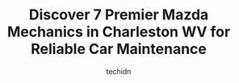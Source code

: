 ---
layout: ampstory
image: https://images.unsplash.com/photo-1572017932228-99087d0489c2?ixlib=rb-4.0.3&ixid=MnwxMjA3fDB8MHxwaG90by1wYWdlfHx8fGVufDB8fHx8&auto=format&fit=crop&w=640&h=853&q=80
author: techidn
featured: false
description: Entrust your vehicle to the 7 best Mazda Mechanic in Charleston WV, USA and experience the difference they can make. With their extensive knowledge, state-of-the-art facilities, and commitme
title: Discover 7 Premier Mazda Mechanics in Charleston WV for Reliable Car Maintenance
cover:
   title: Discover 7 Premier Mazda Mechanics in Charleston WV for Reliable Car Maintenance
   subtitle: Rickpate
   background: https://images.unsplash.com/photo-1572017932228-99087d0489c2?ixlib=rb-4.0.3&ixid=MnwxMjA3fDB8MHxwaG90by1wYWdlfHx8fGVufDB8fHx8&auto=format&fit=crop&w=640&h=853&q=80

pages: 
 - layout: thirds
   top: <h1>#1 Firestone Complete Auto Care</h1>
   bottom: "<p>Ive been to a few Firestone garages, and they have all been consistently bad experiences. The biggest thing Ill say is that they never greet you. Within 10 minutes </p>"
   background: https://www.knot35.com/toplist/wp-content/uploads/2023/06/best-mazda-mechanic-1-in-charleston-wv-1685836408.jpeg
   backgroundblur: true
 - layout: thirds
   top: <h1>#2 Mazda at Lester Raines</h1>
   bottom: "<p>5035 MacCorkle Ave SW, South Charleston, WV 25309, United States</p>"
   background: https://www.knot35.com/toplist/wp-content/uploads/2023/06/best-mazda-mechanic-2-in-charleston-wv-1685836408.jpeg
   cta:
      link: https://www.knot35.com/toplist/discover-7-premier-mazda-mechanics-in-charleston-wv-for-reliable-car-maintenance/
      text: Discover 7 Premier Mazda Mechanics in Charleston WV for Reliable Car Maintenance
 - layout: thirds
   top: <h1>#3 Chestnut Street Auto Service</h1>
   bottom: "<p>623 Chestnut St, Charleston, WV 25309, United States</p>"
   background: https://www.knot35.com/toplist/wp-content/uploads/2023/06/best-mazda-mechanic-3-in-charleston-wv-1685836409.jpeg
   cta:
      link: https://www.knot35.com/toplist/discover-7-premier-mazda-mechanics-in-charleston-wv-for-reliable-car-maintenance/
      text: Discover 7 Premier Mazda Mechanics in Charleston WV for Reliable Car Maintenance
 - layout: thirds
   top: <h1>#4 Steve & Stacys Servicenter</h1>
   bottom: "<p>130 Virginia St W, Charleston, WV 25302, United States</p>"
   background: https://images.unsplash.com/photo-1547366785-564103df7e13?ixlib=rb-4.0.3&ixid=MnwxMjA3fDB8MHxwaG90by1wYWdlfHx8fGVufDB8fHx8&auto=format&fit=crop&w=640&h=853&q=80
   cta:
      link: https://www.knot35.com/toplist/discover-7-premier-mazda-mechanics-in-charleston-wv-for-reliable-car-maintenance/
      text: Discover 7 Premier Mazda Mechanics in Charleston WV for Reliable Car Maintenance
 - layout: thirds
   top: <h1>#5 Charleston Auto Inc.</h1>
   bottom: "<p>3515 7th Ave, Charleston, WV 25387, United States</p>"
   background: https://images.unsplash.com/photo-1608501821300-4f99e58bba77?ixlib=rb-4.0.3&ixid=MnwxMjA3fDB8MHxwaG90by1wYWdlfHx8fGVufDB8fHx8&auto=format&fit=crop&w=640&h=853&q=80
   cta:
      link: https://www.knot35.com/toplist/discover-7-premier-mazda-mechanics-in-charleston-wv-for-reliable-car-maintenance/
      text: Discover 7 Premier Mazda Mechanics in Charleston WV for Reliable Car Maintenance
 - layout: thirds
   top: <h1>#6 Bigley Auto</h1>
   bottom: "<p>2360 Pennsylvania Ave, Charleston, WV 25302, United States</p>"
   background: https://images.unsplash.com/photo-1510906594845-bc082582c8cc?ixlib=rb-4.0.3&ixid=MnwxMjA3fDB8MHxwaG90by1wYWdlfHx8fGVufDB8fHx8&auto=format&fit=crop&w=640&h=853&q=80
   cta:
      link: https://www.knot35.com/toplist/discover-7-premier-mazda-mechanics-in-charleston-wv-for-reliable-car-maintenance/
      text: Discover 7 Premier Mazda Mechanics in Charleston WV for Reliable Car Maintenance
 - layout: thirds
   top: <h1>#7 JP Auto Repair</h1>
   bottom: "<p>516 Russell St, Charleston, WV 25302, United States</p>"
   background: https://images.unsplash.com/photo-1533735380053-eb8d0759b24a?ixlib=rb-4.0.3&ixid=MnwxMjA3fDB8MHxwaG90by1wYWdlfHx8fGVufDB8fHx8&auto=format&fit=crop&w=640&h=853&q=80
   cta:
      link: https://www.knot35.com/toplist/discover-7-premier-mazda-mechanics-in-charleston-wv-for-reliable-car-maintenance/
      text: Discover 7 Premier Mazda Mechanics in Charleston WV for Reliable Car Maintenance
 - layout: thirds
   middle: Continue reading...
   background: https://images.unsplash.com/photo-1602536052359-ef94c21c5948?ixlib=rb-4.0.3&ixid=MnwxMjA3fDB8MHxwaG90by1wYWdlfHx8fGVufDB8fHx8&auto=format&fit=crop&w=640&h=853&q=80
   cta:
      link: https://www.knot35.com/toplist/discover-7-premier-mazda-mechanics-in-charleston-wv-for-reliable-car-maintenance/
      text: Discover 7 Premier Mazda Mechanics in Charleston WV for Reliable Car Maintenance
      
---